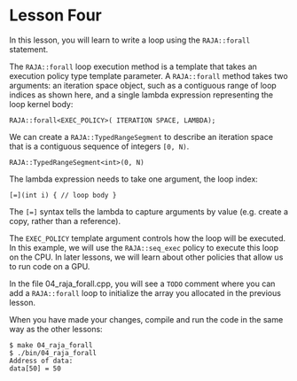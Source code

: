 # Lesson Four

In this lesson, you will learn to write a loop using the `RAJA::forall` statement.

The `RAJA::forall` loop execution method is a template that takes an execution
policy type template parameter. A `RAJA::forall` method takes two arguments: an
iteration space object, such as a contiguous range of loop indices as shown
here, and a single lambda expression representing the loop kernel body:

```
RAJA::forall<EXEC_POLICY>( ITERATION SPACE, LAMBDA);
```

We can create a `RAJA::TypedRangeSegment` to describe an iteration space
that is a contiguous sequence of integers `[0, N)`.

```
RAJA::TypedRangeSegment<int>(0, N)
```

The lambda expression needs to take one argument, the loop index:

```
[=](int i) { // loop body }
```

The `[=]` syntax tells the lambda to capture arguments by value (e.g. create a
copy, rather than a reference).

The `EXEC_POLICY` template argument controls how the loop will be executed. In
this example, we will use the `RAJA::seq_exec` policy to execute this loop on
the CPU. In later lessons, we will learn about other policies that allow us to
run code on a GPU.

In the file 04_raja_forall.cpp, you will see a `TODO` comment where you can add a
`RAJA::forall` loop to initialize the array you allocated in the previous
lesson.

When you have made your changes, compile and run the code in the same way as the
other lessons:

```
$ make 04_raja_forall
$ ./bin/04_raja_forall
Address of data:
data[50] = 50
```
